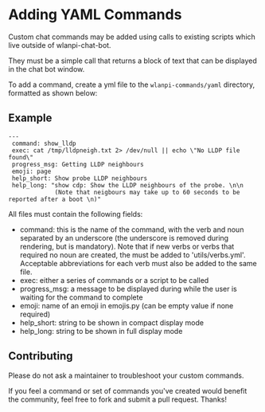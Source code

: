 # Adding YAML Commands

Custom chat commands may be added using calls to existing scripts which live outside of wlanpi-chat-bot.

They must be a simple call that returns a block of text that can be displayed in the chat bot window.

To add a command, create a yml file to the `wlanpi-commands/yaml` directory, formatted as shown below:

## Example

```
---
 command: show_lldp
 exec: cat /tmp/lldpneigh.txt 2> /dev/null || echo \"No LLDP file found\"
 progress_msg: Getting LLDP neighbours
 emoji: page
 help_short: Show probe LLDP neighbours
 help_long: "show cdp: Show the LLDP neighbours of the probe. \n\n
             (Note that neigbours may take up to 60 seconds to be reported after a boot \n)"  
```

All files must contain the following fields:
 - command: this is the name of the command, with the verb and noun separated by an underscore (the underscore is removed during rendering, but is mandatory). Note that if new verbs or verbs that required no noun are created, the must be added to 'utils/verbs.yml'. Acceptable abbreviations for each verb must also be added to the same file.
 - exec: either a series of commands or a script to be called
 - progress_msg: a message to be displayed during while the user is waiting for the command to complete
 - emoji: name of an emoji in emojis.py (can be empty value if none required)
 - help_short: string to be shown in compact display mode
 - help_long: string to be shown in full display mode

 ## Contributing

Please do not ask a maintainer to troubleshoot your custom commands.

If you feel a command or set of commands you've created would benefit the community, feel free to fork and submit a pull request. Thanks!
